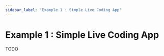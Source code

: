 ```yaml
---
sidebar_label: 'Example 1 : Simple Live Coding App'
---
```


# Example 1 : Simple Live Coding App

TODO

